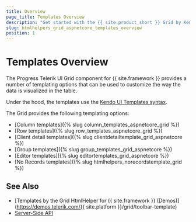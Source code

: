 ```yaml
---
title: Overview
page_title: Templates Overview
description: "Get started with the {{ site.product_short }} Grid by Kendo UI and learn about the provided templating options."
slug: htmlhelpers_grid_aspnetcore_templates_overview
position: 1
---
```


# Templates Overview

The Progress Telerik UI Grid component for {{ site.framework }} provides a number of templating options that can be used to customize the way the data is visualized in the table.

Under the hood, the templates use the [Kendo UI Templates syntax](https://docs.telerik.com/kendo-ui/framework/templates/overview).

The Grid provides the following templating options:
* [Column templates]({% slug column_templates_aspnetcore_grid %})
* [Row templates]({% slug row_templates_aspnetcore_grid %})
* [Client detail templates]({% slug clientdetailtemplate_grid_aspnetcore %})
* [Group templates]({% slug group_templates_grid_aspnetcore %})
* [Editor templates]({% slug editortemplates_grid_aspnetcore %})
* [No Records templates]({% slug htmlhelpers_norecordstemplate_grid %})

## See Also

* [Templates by the Grid HtmlHelper for {{ site.framework }} (Demos)](https://demos.telerik.com/{{ site.platform }}/grid/toolbar-template)
* [Server-Side API](/api/grid)
